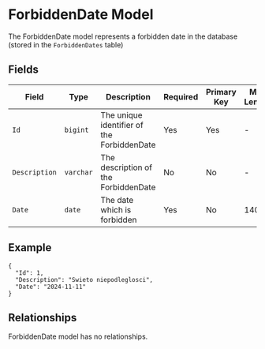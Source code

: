 # ForbiddenDate Model

The ForbiddenDate model represents a forbidden date in the database (stored in the `ForbiddenDates` table)

## Fields

| Field         | Type      | Description                                    | Required | Primary Key | Max Length | Alternate Key |
|---------------|-----------|------------------------------------------------|----------|-------------|------------|---------------|
| `Id`          | `bigint`  | The unique identifier of the ForbiddenDate     | Yes      | Yes         | -          | No            |
| `Description` | `varchar` | The description of the ForbiddenDate           | No       | No          | -          | No            |
| `Date`        | `date`    | The date which is forbidden                    | Yes      | No          | 140        | Yes           |


## Example

```
{
  "Id": 1,
  "Description": "Swieto niepodleglosci",
  "Date": "2024-11-11"
}
```

## Relationships

ForbiddenDate model has no relationships.